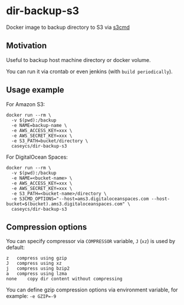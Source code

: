 # dir-backup-s3

Docker image to backup directory to S3 via [s3cmd](https://github.com/s3tools/s3cmd)

## Motivation

Useful to backup host machine directory or docker volume.
 
You can run it via crontab or even jenkins (with `build periodically`).

## Usage example

For Amazon S3:

```
docker run --rm \
  -v $(pwd):/backup
  -e NAME=backup-name \
  -e AWS_ACCESS_KEY=xxx \
  -e AWS_SECRET_KEY=xxx \
  -e S3_PATH=bucket/directory \
  caseycs/dir-backup-s3
```

For DigitalOcean Spaces:

```
docker run --rm \
  -v $(pwd):/backup
  -e NAME=<bucket-name> \
  -e AWS_ACCESS_KEY=xxx \
  -e AWS_SECRET_KEY=xxx \
  -e S3_PATH=<bucket-name>/directory \
  -e S3CMD_OPTIONS="--host=ams3.digitaloceanspaces.com --host-bucket=$(bucket).ams3.digitaloceanspaces.com" \
  caseycs/dir-backup-s3
```

## Compression options

You can specify compressor via `COMPRESSOR` variable, `J` (`xz`) is used by default:

```
z	compress using gzip
J	compress using xz
j	compress using bzip2
a	compress using lzma
none	copy dir content without compressing
```

You can define gzip compression options via environment variable, for example: `-e GZIP=-9`
